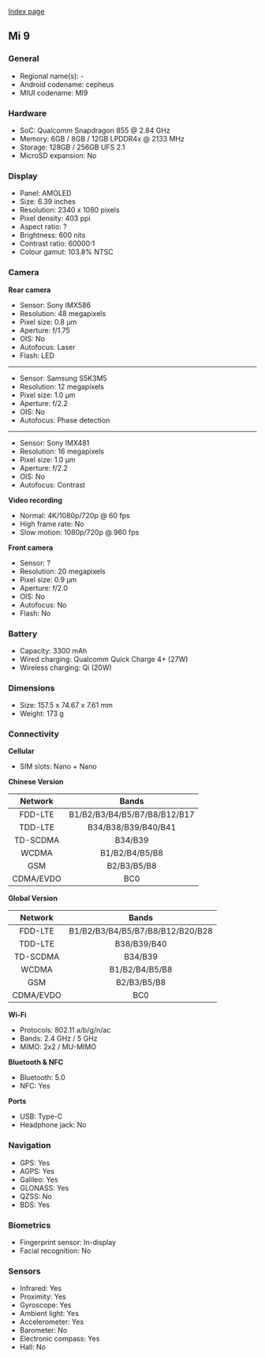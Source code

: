[Index page](../../)

## Mi 9

### General

* Regional name(s): -
* Android codename: cepheus
* MIUI codename: MI9

### Hardware

* SoC: Qualcomm Snapdragon 855 @ 2.84 GHz
* Memory: 6GB / 8GB / 12GB LPDDR4x @ 2133 MHz
* Storage: 128GB / 256GB UFS 2.1
* MicroSD expansion: No

### Display

* Panel: AMOLED
* Size: 6.39 inches
* Resolution: 2340 x 1080 pixels
* Pixel density: 403 ppi
* Aspect ratio: ?
* Brightness: 600 nits
* Contrast ratio: 60000:1
* Colour gamut: 103.8% NTSC

### Camera

**Rear camera**

* Sensor: Sony IMX586
* Resolution: 48 megapixels
* Pixel size: 0.8 µm
* Aperture: f/1.75
* OIS: No
* Autofocus: Laser
* Flash: LED

---

* Sensor: Samsung S5K3M5
* Resolution: 12 megapixels
* Pixel size: 1.0 µm
* Aperture: f/2.2
* OIS: No
* Autofocus: Phase detection

---

* Sensor: Sony IMX481
* Resolution: 16 megapixels
* Pixel size: 1.0 µm
* Aperture: f/2.2
* OIS: No
* Autofocus: Contrast

**Video recording**

* Normal: 4K/1080p/720p @ 60 fps
* High frame rate: No
* Slow motion: 1080p/720p @ 960 fps

**Front camera**

* Sensor: ?
* Resolution: 20 megapixels
* Pixel size: 0.9 µm
* Aperture: f/2.0
* OIS: No
* Autofocus: No
* Flash: No

### Battery

* Capacity: 3300 mAh
* Wired charging: Qualcomm Quick Charge 4+ (27W)
* Wireless charging: Qi (20W)

### Dimensions

* Size: 157.5 x 74.67 x 7.61 mm
* Weight: 173 g

### Connectivity

**Cellular**

* SIM slots: Nano + Nano

**Chinese Version**

| Network | Bands |
|:---------:|:----------------------------:|
| FDD-LTE | B1/B2/B3/B4/B5/B7/B8/B12/B17 |
| TDD-LTE | B34/B38/B39/B40/B41 |
| TD-SCDMA | B34/B39 |
| WCDMA | B1/B2/B4/B5/B8 |
| GSM | B2/B3/B5/B8 |
| CDMA/EVDO | BC0 |

**Global Version**

| Network | Bands |
|:---------:|:--------------------------------:|
| FDD-LTE | B1/B2/B3/B4/B5/B7/B8/B12/B20/B28 |
| TDD-LTE | B38/B39/B40 |
| TD-SCDMA | B34/B39 |
| WCDMA | B1/B2/B4/B5/B8 |
| GSM | B2/B3/B5/B8 |
| CDMA/EVDO | BC0 |

**Wi-Fi**

* Protocols: 802.11 a/b/g/n/ac
* Bands: 2.4 GHz / 5 GHz
* MIMO: 2x2 / MU-MIMO

**Bluetooth & NFC**

* Bluetooth: 5.0
* NFC: Yes

**Ports**

* USB: Type-C
* Headphone jack: No

### Navigation

* GPS: Yes
* AGPS: Yes
* Galileo: Yes
* GLONASS: Yes
* QZSS: No
* BDS: Yes

### Biometrics

* Fingerprint sensor: In-display
* Facial recognition: No

### Sensors

* Infrared: Yes
* Proximity: Yes
* Gyroscope: Yes
* Ambient light: Yes
* Accelerometer: Yes
* Barometer: No
* Electronic compass: Yes
* Hall: No
